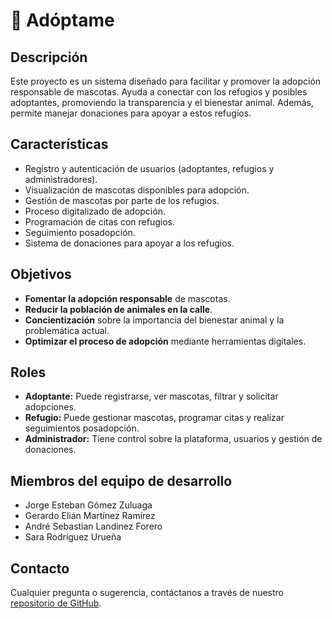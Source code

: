 # 🐾 Adóptame

## Descripción
Este proyecto es un sistema diseñado para facilitar y promover la adopción responsable de mascotas. Ayuda a conectar con los refugios y posibles adoptantes, promoviendo la transparencia y el bienestar animal. Además, permite manejar donaciones para apoyar a estos refugios.

## Características
- Registro y autenticación de usuarios (adoptantes, refugios y administradores).
- Visualización de mascotas disponibles para adopción.
- Gestión de mascotas por parte de los refugios.
- Proceso digitalizado de adopción.
- Programación de citas con refugios.
- Seguimiento posadopción.
- Sistema de donaciones para apoyar a los refugios.

## Objetivos
- **Fomentar la adopción responsable** de mascotas.
- **Reducir la población de animales en la calle**.
- **Concientización** sobre la importancia del bienestar animal y la problemática actual.
- **Optimizar el proceso de adopción** mediante herramientas digitales.

## Roles
- **Adoptante:** Puede registrarse, ver mascotas, filtrar y solicitar adopciones.
- **Refugio:** Puede gestionar mascotas, programar citas y realizar seguimientos posadopción.
- **Administrador:** Tiene control sobre la plataforma, usuarios y gestión de donaciones.

## Miembros del equipo de desarrollo
- Jorge Esteban Gómez Zuluaga
- Gerardo Elián Martínez Ramírez
- André Sebastian Landinez Forero
- Sara Rodríguez Urueña

## Contacto
Cualquier pregunta o sugerencia, contáctanos a través de nuestro [repositorio de GitHub](https://github.com/puj-course/fis_2025_g6).
